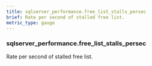 ```yaml
---
title: sqlserver_performance.free_list_stalls_persec
brief: Rate per second of stalled free list.
metric_type: gauge
---
```

### sqlserver_performance.free_list_stalls_persec

Rate per second of stalled free list.